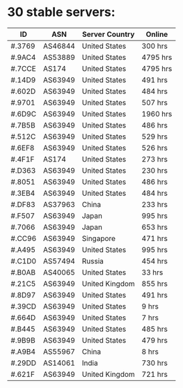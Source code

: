 # 30 stable servers:

| ID | ASN | Server Country | Online |
| ------ | ------ | ------ | ------ |
| #.3769 | AS46844 | United States | 300 hrs |
| #.9AC4 | AS53889 | United States | 4795 hrs |
| #.7CCE | AS174 | United States | 4795 hrs |
| #.14D9 | AS63949 | United States | 491 hrs |
| #.602D | AS63949 | United States | 484 hrs |
| #.9701 | AS63949 | United States | 507 hrs |
| #.6D9C | AS63949 | United States | 1960 hrs |
| #.7B5B | AS63949 | United States | 486 hrs |
| #.512C | AS63949 | United States | 529 hrs |
| #.6EF8 | AS63949 | United States | 526 hrs |
| #.4F1F | AS174 | United States | 273 hrs |
| #.D363 | AS63949 | United States | 230 hrs |
| #.8051 | AS63949 | United States | 486 hrs |
| #.3EB4 | AS63949 | United States | 484 hrs |
| #.DF83 | AS37963 | China | 233 hrs |
| #.F507 | AS63949 | Japan | 995 hrs |
| #.7066 | AS63949 | Japan | 653 hrs |
| #.CC96 | AS63949 | Singapore | 471 hrs |
| #.A495 | AS63949 | United States | 995 hrs |
| #.C1D0 | AS57494 | Russia | 454 hrs |
| #.B0AB | AS40065 | United States | 33 hrs |
| #.21C5 | AS63949 | United Kingdom | 855 hrs |
| #.8D97 | AS63949 | United States | 491 hrs |
| #.39CD | AS63949 | United States | 9 hrs |
| #.664D | AS63949 | United States | 7 hrs |
| #.B445 | AS63949 | United States | 485 hrs |
| #.9B9B | AS63949 | United States | 479 hrs |
| #.A9B4 | AS55967 | China | 8 hrs |
| #.29DD | AS14061 | India | 730 hrs |
| #.621F | AS63949 | United Kingdom | 721 hrs |

